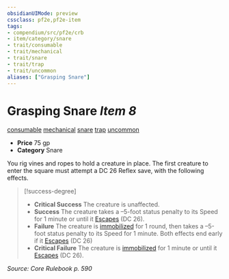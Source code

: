 ```yaml
---
obsidianUIMode: preview
cssclass: pf2e,pf2e-item
tags:
- compendium/src/pf2e/crb
- item/category/snare
- trait/consumable
- trait/mechanical
- trait/snare
- trait/trap
- trait/uncommon
aliases: ["Grasping Snare"]
---
```

# Grasping Snare *Item 8*  
[consumable](../../../Rules/traits/consumable.md)  [mechanical](../../../Rules/traits/mechanical.md)  [snare](../../../Rules/traits/snare.md)  [trap](../../../Rules/traits/trap.md)  [uncommon](../../../Rules/traits/uncommon.md)  

- **Price** 75 gp
- **Category** Snare

You rig vines and ropes to hold a creature in place. The first creature to enter the square must attempt a DC 26 Reflex save, with the following effects.

> [!success-degree] 
> - **Critical Success** The creature is unaffected.
> - **Success** The creature takes a –5-foot status penalty to its Speed for 1 minute or until it [Escapes](../../../Rules/actions/escape.md) (DC 26).
> - **Failure** The creature is [immobilized](../../../Rules/conditions.md#Immobilized) for 1 round, then takes a –5-foot status penalty to its Speed for 1 minute. Both effects end early if it [Escapes](../../../Rules/actions/escape.md) (DC 26)
> - **Critical Failure** The creature is [immobilized](../../../Rules/conditions.md#Immobilized) for 1 minute or until it [Escapes](../../../Rules/actions/escape.md) (DC 26).

*Source: Core Rulebook p. 590*